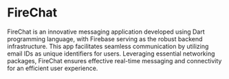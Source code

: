 # FireChat
FireChat is an innovative messaging application developed using Dart programming language, with Firebase serving as the robust backend infrastructure. This app facilitates seamless communication by utilizing email IDs as unique identifiers for users. Leveraging essential networking packages, FireChat ensures effective real-time messaging and connectivity for an efficient user experience.
